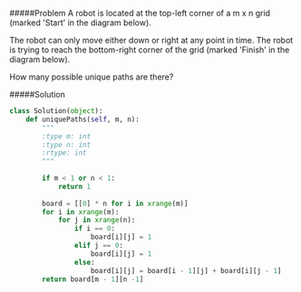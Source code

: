 #####Problem
A robot is located at the top-left corner of a m x n grid (marked 'Start' in the diagram below).

The robot can only move either down or right at any point in time. The robot is trying to reach the bottom-right corner of the grid (marked 'Finish' in the diagram below).

How many possible unique paths are there?


#####Solution
```python
class Solution(object):
    def uniquePaths(self, m, n):
        """
        :type m: int
        :type n: int
        :rtype: int
        """
        
        if m < 1 or n < 1: 
            return 1
        
        board = [[0] * n for i in xrange(m)]
        for i in xrange(m):
            for j in xrange(n):
                if i == 0:
                    board[i][j] = 1
                elif j == 0:
                    board[i][j] = 1
                else:
                    board[i][j] = board[i - 1][j] + board[i][j - 1]
        return board[m - 1][n -1]
```